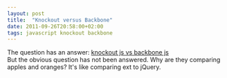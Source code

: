 ```yaml
---
layout: post
title:  "Knockout versus Backbone"
date: 2011-09-26T20:58:00+02:00
tags: javascript knockout backbone
---
```


The question has an answer: <a href="http://stackoverflow.com/questions/5112899/knockout-js-vs-backbone-js-vs">knockout js vs backbone js</a><br>
But the obvious question has not been answered. Why are they comparing apples and oranges? It's like comparing ext to jQuery.
<div style="clear: both;"></div>
